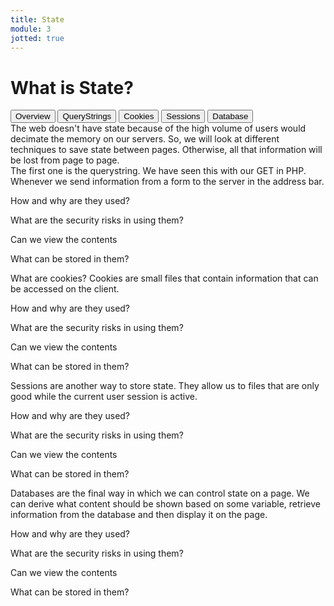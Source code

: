 ```yaml
---
title: State
module: 3
jotted: true
---
```


# What is State?

<div class="tab">
  <button class="tablinks active" onclick="openTab(event, 'Overview')">Overview</button>
  <button class="tablinks" onclick="openTab(event, 'Querystrings')">QueryStrings</button>
 <button class="tablinks" onclick="openTab(event, 'Cookies')">Cookies</button>
 <button class="tablinks" onclick="openTab(event, 'Sessions')">Sessions</button>
 <button class="tablinks" onclick="openTab(event, 'Database')">Database</button>
 
</div>

<div id="Overview" class="tabcontent" style="display:block">
The web doesn't have state because of the high volume of users would decimate the memory on our servers. So, we will look at different techniques to save state between pages.  Otherwise, all that information will be lost from page to page.
</div>
<div id="Querystrings" class="tabcontent">
The first one is the querystring. We have seen this with our GET in PHP.  Whenever we send information from a form to the server in the address bar.
<p>How and why are they used?</p>
<p>What are the security risks in using them?</p>
<p>Can we view the contents</p>
<p>What can be stored in them?</p>
</div>
<div id="Cookies" class="tabcontent">
What are cookies?  Cookies are small files that contain information that can be accessed on the client.
<p>How and why are they used?</p>
<p>What are the security risks in using them?</p>
<p>Can we view the contents</p>
<p>What can be stored in them?</p>
</div>
<div id="Sessions" class="tabcontent">
Sessions are another way to store state.  They allow us to files that are only good while the current user session is active.
<p>How and why are they used?</p>
<p>What are the security risks in using them?</p>
<p>Can we view the contents</p>
<p>What can be stored in them?</p>
</div>
<div id="Database" class="tabcontent">
Databases are the final way in which we can control state on a page.  We can derive what content should be shown based on some variable, retrieve information from the database and then display it on the page.
<p>How and why are they used?</p>
<p>What are the security risks in using them?</p>
<p>Can we view the contents</p>
<p>What can be stored in them?</p>
</div>

